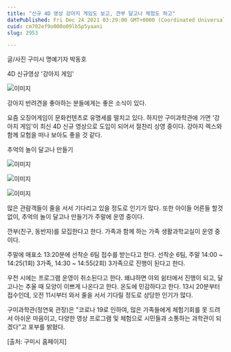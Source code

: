 ```yaml
---
title: "신규 4D 영상 강아지 게임도 보고, 깐부 달고나 체험도 하고"
datePublished: Fri Dec 24 2021 03:29:00 GMT+0000 (Coordinated Universal Time)
cuid: cm702ef9o000o09lb5p5yaani
slug: 2953

---
```



글/사진 구미시 명예기자 박동호

4D 신규영상 '강아지 게임'

![이미지](https://cdn.hashnode.com/res/hashnode/image/upload/v1739253112008/6d9a0f94-aa9c-4503-b17f-876f4d7d5289.png)

강아지 반려견을 좋아하는 분들에게는 좋은 소식이 있다.

요즘 오징어게임이 문화컨텐츠로 유명세를 떨치고 있다. 하지만 구미과학관에 가면 '강아지 게임'이 최신 4D 신규 영상으로 도입이 되어서 절찬리 상영 중이다. 강아지 렉스와 함께 모험을 떠나 보아도 좋을 것 같다.

추억의 놀이 달고나 만들기

![이미지](https://cdn.hashnode.com/res/hashnode/image/upload/v1739253113726/b6c80c32-9713-466b-8390-ec064d887b23.jpeg)

![이미지](https://cdn.hashnode.com/res/hashnode/image/upload/v1739253115391/0c580de5-4623-440d-8ee7-1c50266ba6f7.jpeg)

![이미지](https://cdn.hashnode.com/res/hashnode/image/upload/v1739253117095/ce75d099-bf15-47b5-9e4e-085b01f9f1bd.jpeg)

많은 관람객들이 줄을 서서 기다리고 있을 정도로 인기가 많다. 또한 아이들 어른들 할것 없이, 추억의 놀이 달고나 만들기가 주말에 운영 중이다.

깐부(친구, 동반자)를 모집한다고 한다. 가족과 함께 하는 가족 생활과학교실이 운영 중이다.

주말에 매표소 13:20분에 선착순 6팀 접수를 받는다고 한다. 선착순 6팀, 주말 14:00 ~ 14:25(1회) 3가족, 14:30 ~ 14:55(2회) 3가족으로 진행이 된다고 한다.

우천 시에는 프로그램 운영이 취소된다고 한다. 왜냐하면 야외 쉼터에서 진행이 되고, 달고나는 추울 때 모양이 이쁘게 나온다고 한다. 온도에 민감하다고 한다. 13시 20분부터 접수인데, 오전 11시부터 와서 줄을 서서 기다릴 정도로 상당한 인기가 많다.

구미과학관(정연욱 관장)은 "코로나 19로 인하여, 많은 가족들에게 체험기회를 못 드려서 아쉬운 마음이고, 다양한 영상 프로그램 및 체험으로 시민들과 소통하는 과학관이 되겠다"고 포부를 밝혔다.

[출처: 구미시 홈페이지]